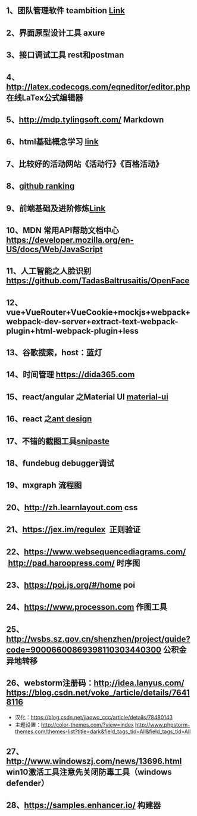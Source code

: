 
## 1、团队管理软件 teambition <a href="https://www.teambition.com">Link</a>
## 2、界面原型设计工具 axure ##
## 3、接口调试工具 rest和postman ##
## 4、http://latex.codecogs.com/eqneditor/editor.php 在线LaTex公式编辑器 
## 5、http://mdp.tylingsoft.com/ Markdown
## 6、html基础概念学习 <a href="https://www.jianshu.com/p/c3e1e39890fb?utm_source=hao.caibaojian.com/">link</a>
## 7、比较好的活动网站《活动行》《百格活动》
## 8、<a href='https://gitstar-ranking.com/'>github ranking</a>
## 9、前端基础及进阶修炼<a href='https://www.freecodecamp.cn/home'>Link</a>
## 10、MDN 常用API帮助文档中心 https://developer.mozilla.org/en-US/docs/Web/JavaScript
## 11、人工智能之人脸识别 https://github.com/TadasBaltrusaitis/OpenFace
## 12、vue+VueRouter+VueCookie+mockjs+webpack+webpack-dev-server+extract-text-webpack-plugin+html-webpack-plugin+less
## 13、谷歌搜索，host：蓝灯
## 14、时间管理 https://dida365.com
## 15、react/angular 之Material UI <a href="http://www.material-ui.com/#/components/raised-button">material-ui</a>
## 16、react 之<a href="https://ant.design/docs/react/getting-started-cn">ant design<a>
## 17、不错的截图工具<a href="https://zh.snipaste.com/">snipaste</a>
## 18、fundebug debugger调试
## 19、mxgraph 流程图
## 20、http://zh.learnlayout.com css
## 21、https://jex.im/regulex  正则验证
## 22、https://www.websequencediagrams.com/  http://pad.haroopress.com/ 时序图
## 23、https://poi.js.org/#/home poi
## 24、https://www.processon.com 作图工具
## 25、http://wsbs.sz.gov.cn/shenzhen/project/guide?code=90006600869398110303440300 公积金异地转移
## 26、webstorm注册码：http://idea.lanyus.com/  https://blog.csdn.net/voke_/article/details/76418116 
* 汉化：https://blog.csdn.net/jiaowo_ccc/article/details/78480143
* 主题设置：http://color-themes.com/?view=index  http://www.phpstorm-themes.com/themes-list?title=dark&field_tags_tid=All&field_tags_tid=All
## 27、http://www.windowszj.com/news/13696.html win10激活工具注意先关闭防毒工具（windows defender）
## 28、https://samples.enhancer.io/ 构建器
  
